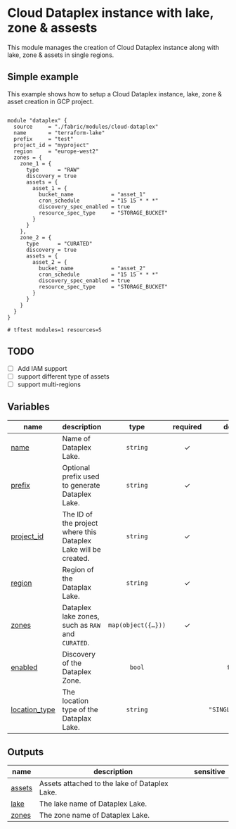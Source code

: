 # Cloud Dataplex instance with lake, zone & assests

This module manages the creation of Cloud Dataplex instance along with lake, zone & assets in single regions. 


## Simple example

This example shows how to setup a Cloud Dataplex instance, lake, zone & asset creation in GCP project.

```hcl

module "dataplex" {
  source     = "./fabric/modules/cloud-dataplex"
  name       = "terraform-lake"
  prefix     = "test"
  project_id = "myproject"
  region     = "europe-west2"
  zones = {
    zone_1 = {
      type      = "RAW"
      discovery = true
      assets = {
        asset_1 = {
          bucket_name            = "asset_1"
          cron_schedule          = "15 15 * * *"
          discovery_spec_enabled = true
          resource_spec_type     = "STORAGE_BUCKET"
        }
      }
    },
    zone_2 = {
      type      = "CURATED"
      discovery = true
      assets = {
        asset_2 = {
          bucket_name            = "asset_2"
          cron_schedule          = "15 15 * * *"
          discovery_spec_enabled = true
          resource_spec_type     = "STORAGE_BUCKET"
        }
      }
    }
  }
}

# tftest modules=1 resources=5
```
## TODO

- [ ] Add IAM support
- [ ] support different type of assets
- [ ] support multi-regions
<!-- BEGIN TFDOC -->

## Variables

| name | description | type | required | default |
|---|---|:---:|:---:|:---:|
| [name](variables.tf#L29) | Name of Dataplex Lake. | <code>string</code> | ✓ |  |
| [prefix](variables.tf#L34) | Optional prefix used to generate Dataplex Lake. | <code>string</code> | ✓ |  |
| [project_id](variables.tf#L39) | The ID of the project where this Dataplex Lake will be created. | <code>string</code> | ✓ |  |
| [region](variables.tf#L44) | Region of the Dataplax Lake. | <code>string</code> | ✓ |  |
| [zones](variables.tf#L49) | Dataplex lake zones, such as `RAW` and `CURATED`. | <code title="map&#40;object&#40;&#123;&#10;  type      &#61; string&#10;  discovery &#61; optional&#40;bool, true&#41;&#10;  assets &#61; map&#40;object&#40;&#123;&#10;    bucket_name            &#61; string&#10;    cron_schedule          &#61; optional&#40;string, &#34;15 15 &#42; &#42; &#42;&#34;&#41;&#10;    discovery_spec_enabled &#61; optional&#40;bool, true&#41;&#10;    resource_spec_type     &#61; optional&#40;string, &#34;STORAGE_BUCKET&#34;&#41;&#10;  &#125;&#41;&#41;&#10;&#125;&#41;&#41;">map&#40;object&#40;&#123;&#8230;&#125;&#41;&#41;</code> | ✓ |  |
| [enabled](variables.tf#L17) | Discovery of the Dataplex Zone. | <code>bool</code> |  | <code>false</code> |
| [location_type](variables.tf#L23) | The location type of the Dataplax Lake. | <code>string</code> |  | <code>&#34;SINGLE_REGION&#34;</code> |

## Outputs

| name | description | sensitive |
|---|---|:---:|
| [assets](outputs.tf#L17) | Assets attached to the lake of Dataplex Lake. |  |
| [lake](outputs.tf#L22) | The lake name of Dataplex Lake. |  |
| [zones](outputs.tf#L27) | The zone name of Dataplex Lake. |  |

<!-- END TFDOC -->
